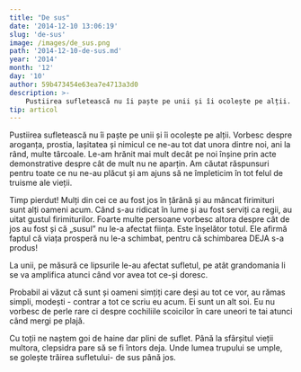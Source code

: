 ```yaml
---
title: "De sus"
date: '2014-12-10 13:06:19'
slug: 'de-sus'
image: /images/de_sus.png
path: '2014-12-10-de-sus.md'
year: '2014'
month: '12'
day: '10'
author: 59b473454e63ea7e4713a3d0
description: >-
    Pustiirea sufletească nu îi paște pe unii și îi ocolește pe alții. Vorbesc despre aroganța, prostia, lașitatea și nimicul ce ne-au tot dat unora dintre noi, ani la rând, multe târcoale. Le-am hrănit m
tip: articol
---
```

<div class="kg-card-markdown"><p>Pustiirea sufletească nu îi paște pe unii și îi ocolește pe alții. Vorbesc despre aroganța, prostia, lașitatea și nimicul ce ne-au tot dat unora dintre noi, ani la rând, multe târcoale. Le-am hrănit mai mult decât pe noi înșine prin acte demonstrative despre cât de mult nu ne aparțin. Am căutat răspunsuri pentru toate ce nu ne-au plăcut și am ajuns să ne împleticim în tot felul de truisme ale vieții.</p>
<p>Timp pierdut! Mulți din cei ce au fost jos în țărână și au mâncat firimituri sunt alți oameni acum. Când s-au ridicat în lume și au fost serviți ca regii, au uitat gustul firimiturilor. Foarte multe persoane vorbesc altora despre cât de jos au fost și că „susul” nu le-a afectat ființa. Este înșelător totul. Ele afirmă faptul că viața prosperă nu le-a schimbat, pentru că schimbarea DEJA s-a produs!</p>
<p>La unii, pe măsură ce lipsurile le-au afectat sufletul, pe atât grandomania li se va amplifica atunci când vor avea tot ce-și doresc.</p>
<p>Probabil ai văzut că sunt și oameni simțiți care deși au tot ce vor, au rămas simpli, modești - contrar a tot ce scriu eu acum. Ei sunt un alt soi. Eu nu vorbesc de perle rare ci despre cochiliile scoicilor în care uneori te tai atunci când mergi pe plajă.</p>
<p>Cu toții ne naștem goi de haine dar plini de suflet. Până la sfârșitul vieții multora, clepsidra pare să se fi întors deja. Unde lumea trupului se umple, se golește trăirea sufletului- de sus până jos.    </p>
</div>
    